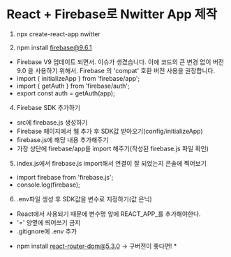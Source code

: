 # React + Firebase로 Nwitter App 제작

1. npx create-react-app nwitter

2. npm install firebase@9.6.1
 - Firebase V9 업데이트 되면서. 이슈가 생겼습니다. 이에 코드의 큰 변경 없이 버전 9.0 을 사용하기 위해서. Firebase 의 'compat' 호환 버전 사용을 권장합니다.
 - import { initializeApp } from 'firebase/app';
 - import { getAuth } from 'firebase/auth';
  - export const auth = getAuth(app);
 
4. Firebase SDK 추가하기
 - src에 firebase.js 생성하기
 - Firebase 페이지에서 웹 추가 후 SDK값 받아오기(config/initializeApp)
 - firebase.js에 해당 내용 추가해주기
 - 가장 상단에 firebase/app을 import 해주기(작성된 firebase.js 파일 확인)

5. index.js에서 firebase.js import해서 연결이 잘 되었는지 콘솔에 찍어보기
 - import firebase from 'firebase.js';
 - console.log(firebase);

6. .env파일 생성 후 SDK값을 변수로 지정하기(값 은닉)
 - React에서 사용되기 때문에 변수명 앞에 REACT_APP_를 추가해야한다.
 - '=' 양옆에 띄어쓰기 금지
 - .gitignore에 .env 추가

* npm install react-router-dom@5.3.0 -> 구버전이 좋다면! *
